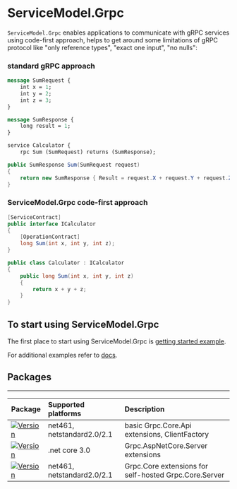 # ServiceModel.Grpc

`ServiceModel.Grpc` enables applications to communicate with gRPC services using code-first approach, helps to get around some limitations of gRPC protocol like "only reference types", "exact one input", "no nulls":

### standard gRPC approach

``` proto
message SumRequest {
	int x = 1;
	int y = 2;
	int z = 3;
}

message SumResponse {
	long result = 1;
}

service Calculator {
    rpc Sum (SumRequest) returns (SumResponse);
```

``` c#
public SumResponse Sum(SumRequest request)
{
    return new SumResponse { Result = request.X + request.Y + request.Z };
}
```

### ServiceModel.Grpc code-first approach

```C#
[ServiceContract]
public interface ICalculator
{
    [OperationContract]
    long Sum(int x, int y, int z);
}

public class Calculator : ICalculator
{
    public long Sum(int x, int y, int z)
    {
        return x + y + z;
    }
}
```

## To start using ServiceModel.Grpc

The first place to start using ServiceModel.Grpc is [getting started example](Docs/GettingStarted).

For additional examples refer to [docs](Docs).


## Packages

-----
Package | Supported platforms | Description
------- | :------------------ | :----------
[![Version](https://img.shields.io/nuget/v/ServiceModel.Grpc.svg)](https://www.nuget.org/packages/ServiceModel.Grpc) | net461, netstandard2.0/2.1 | basic Grpc.Core.Api extensions, ClientFactory
[![Version](https://img.shields.io/nuget/v/ServiceModel.Grpc.AspNetCore.svg)](https://www.nuget.org/packages/ServiceModel.Grpc.AspNetCore) | .net core 3.0 | Grpc.AspNetCore.Server extensions
[![Version](https://img.shields.io/nuget/v/ServiceModel.Grpc.SelfHost.svg)](https://www.nuget.org/packages/ServiceModel.Grpc.SelfHost) | net461, netstandard2.0/2.1 | Grpc.Core extensions for self-hosted Grpc.Core.Server